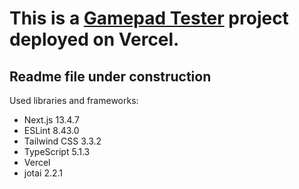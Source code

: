 # This is a [Gamepad Tester](https://gamepad-tester.vercel.app/) project deployed on Vercel.

## Readme file under construction

Used libraries and frameworks:

- Next.js 13.4.7
- ESLint 8.43.0
- Tailwind CSS 3.3.2
- TypeScript 5.1.3
- Vercel
- jotai 2.2.1
